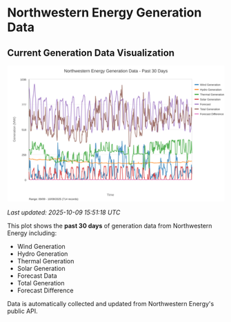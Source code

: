 # Northwestern Energy Generation Data

## Current Generation Data Visualization

![Northwestern Energy Generation Data](images/nwe_generation_plot.svg)

*Last updated: 2025-10-09 15:51:18 UTC*

This plot shows the **past 30 days** of generation data from Northwestern Energy including:
- Wind Generation
- Hydro Generation  
- Thermal Generation
- Solar Generation
- Forecast Data
- Total Generation
- Forecast Difference

Data is automatically collected and updated from Northwestern Energy's public API.

